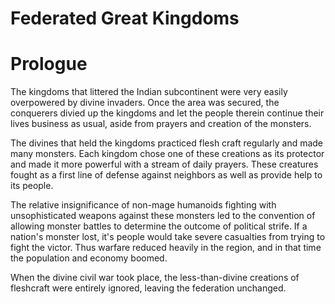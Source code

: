 # Federated Great Kingdoms

# Prologue

The kingdoms that littered the Indian subcontinent were very easily overpowered by divine invaders. Once the area was secured, the conquerers divied up the kingdoms and let the people therein continue their lives business as usual, aside from prayers and creation of the monsters.

The divines that held the kingdoms practiced flesh craft regularly and made many monsters. Each kingdom chose one of these creations as its protector and made it more powerful with a stream of daily prayers. These creatures fought as a first line of defense against neighbors as well as provide help to its people.

The relative insignificance of non-mage humanoids fighting with unsophisticated weapons against these monsters led to the convention of allowing monster battles to determine the outcome of political strife. If a nation's monster lost, it's people would take severe casualties from trying to fight the victor. Thus warfare reduced heavily in the region, and in that time the population and economy boomed.

When the divine civil war took place, the less-than-divine creations of fleshcraft were entirely ignored, leaving the federation unchanged. 